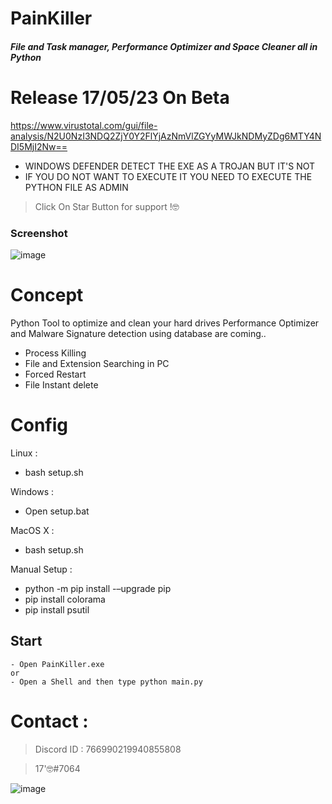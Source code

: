 # PainKiller
##### File and Task manager, Performance Optimizer and Space Cleaner all in Python
# Release 17/05/23 On Beta
https://www.virustotal.com/gui/file-analysis/N2U0NzI3NDQ2ZjY0Y2FlYjAzNmVlZGYyMWJkNDMyZDg6MTY4NDI5MjI2Nw==
- WINDOWS DEFENDER DETECT THE EXE AS A TROJAN BUT IT'S NOT
- IF YOU DO NOT WANT TO EXECUTE IT YOU NEED TO EXECUTE THE PYTHON FILE AS ADMIN

> Click On Star Button for support !🤓

### Screenshot

![image](https://github.com/intel1337/PainKiller/assets/93615583/a23a4fda-c2bd-49d7-81a9-a6ddf63af6d8)

# Concept 
Python Tool to optimize and clean your hard drives 
Performance Optimizer and Malware Signature detection using database are coming..

- Process Killing
- File and Extension Searching in PC
- Forced Restart
- File Instant delete

# Config

Linux :
- bash setup.sh

Windows :
- Open setup.bat 

MacOS X : 
- bash setup.sh

Manual Setup :
- python -m pip install -–upgrade pip
- pip install colorama
- pip install psutil

## Start 
```
- Open PainKiller.exe
or
- Open a Shell and then type python main.py

```

# Contact : 
> Discord ID : 766990219940855808

> 17'🤓#7064                      



![image](https://media.discordapp.net/attachments/945746542424387615/945778865727479958/20220205_130153.gif)


